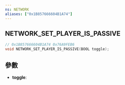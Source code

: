 ```yaml
---
ns: NETWORK
aliases: ["0x1B857666604B1A74"]
---
```

## NETWORK_SET_PLAYER_IS_PASSIVE

```c
// 0x1B857666604B1A74 0x76A9FEB6
void NETWORK_SET_PLAYER_IS_PASSIVE(BOOL toggle);
```

## 參數
* **toggle**: 

